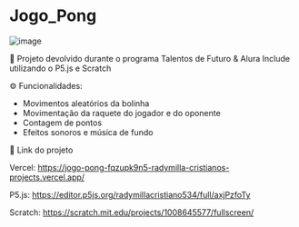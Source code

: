 # Jogo_Pong

![image](https://github.com/radymillacristiano/Jogo_Ping_Pong/assets/88601069/1aac3f29-2d6a-43a2-84b0-1c3e417727d9)

🎯 Projeto devolvido durante o programa Talentos de Futuro & Alura Include utilizando o P5.js e Scratch

⚙️ Funcionalidades:
-  Movimentos aleatórios da bolinha
-  Movimentação da raquete do jogador e do oponente
-  Contagem de pontos
-  Efeitos sonoros e música de fundo

📌 Link do projeto

Vercel: https://jogo-pong-fqzupk9n5-radymilla-cristianos-projects.vercel.app/

P5.js: https://editor.p5js.org/radymillacristiano534/full/axjPzfoTy

Scratch: https://scratch.mit.edu/projects/1008645577/fullscreen/
